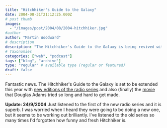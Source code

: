 ```yaml
---
title: "Hitchhiker's Guide to the Galaxy"
date: 2004-08-31T21:12:25.000Z
# post thumb
images:
  - "/images/post/2004/08/2004-hitchhiker.jpg"
#author
author: "Martin Woodward"
# description
description: "The Hitchhiker's Guide to the Galaxy is being revived with new radio series editions and a long-awaited movie adaptation this year."
# Taxonomies
categories: ["web", "podcast"]
tags: ["blog", "archive"]
type: "regular" # available type (regular or featured)
draft: false
---
```


Fantastic news. The Hitchhiker's Guide to the Galaxy is set to be extended this year with [new editions of the radio series](http://www.bbc.co.uk/radio4/hitchhikers/newseries.shtml) and also (finally) the [movie](http://hitchhikers.movies.go.com/) that Douglas Adams tried so long and hard to get made.

**Update: 24/9/2004** Just listened to the first of the new radio series and it is superb. I was worried when I heard they were going to be doing a new one, but it seems to be working out brilliantly. I've listened to the old series so many times I'd forgotten how funny and fresh Hitchhiker is.
